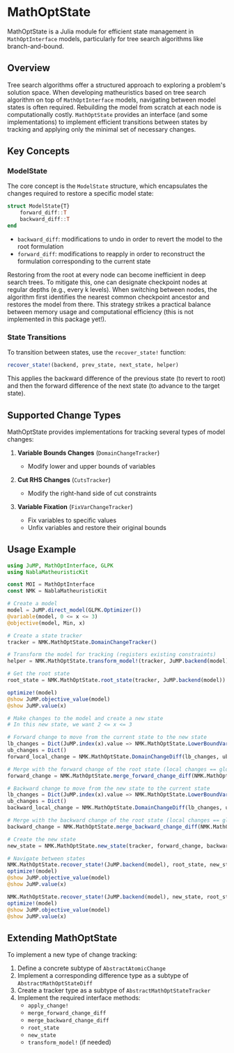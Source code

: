 # MathOptState

MathOptState is a Julia module for efficient state management in `MathOptInterface` models, particularly for tree search algorithms like branch-and-bound.

## Overview

Tree search algorithms offer a structured approach to exploring a problem's solution space. When developing matheuristics based on tree search algorithm on top of `MathOptInterface` models, navigating between model states is often required. Rebuilding the model from scratch at each node is computationally costly. `MathOptState` provides an interface (and some implementations) to implement efficient transitions between states by tracking and applying only the minimal set of necessary changes.

## Key Concepts

### ModelState

The core concept is the `ModelState` structure, which encapsulates the changes required to restore a specific model state:

```julia
struct ModelState{T}
    forward_diff::T
    backward_diff::T
end
```

- `backward_diff`: modifications to undo in order to revert the model to the root formulation
- `forward_diff`: modifications to reapply in order to reconstruct the formulation corresponding to the current state

Restoring from the root at every node can become inefficient in deep search trees. To mitigate this, one can designate checkpoint nodes at regular depths (e.g., every k levels). When switching between nodes, the algorithm first identifies the nearest common checkpoint ancestor and restores the model from there. This strategy strikes a practical balance between memory usage and computational efficiency (this is not implemented in this package yet!).

### State Transitions

To transition between states, use the `recover_state!` function:

```julia
recover_state!(backend, prev_state, next_state, helper)
```

This applies the backward difference of the previous state (to revert to root) and then the forward difference of the next state (to advance to the target state).

## Supported Change Types

MathOptState provides implementations for tracking several types of model changes:

1. **Variable Bounds Changes** (`DomainChangeTracker`)
   - Modify lower and upper bounds of variables

2. **Cut RHS Changes** (`CutsTracker`)
   - Modify the right-hand side of cut constraints

3. **Variable Fixation** (`FixVarChangeTracker`)
   - Fix variables to specific values
   - Unfix variables and restore their original bounds

## Usage Example

```julia
using JuMP, MathOptInterface, GLPK
using NablaMatheuristicKit

const MOI = MathOptInterface
const NMK = NablaMatheuristicKit

# Create a model
model = JuMP.direct_model(GLPK.Optimizer())
@variable(model, 0 <= x <= 3)
@objective(model, Min, x)

# Create a state tracker
tracker = NMK.MathOptState.DomainChangeTracker()

# Transform the model for tracking (registers existing constraints)
helper = NMK.MathOptState.transform_model!(tracker, JuMP.backend(model))

# Get the root state
root_state = NMK.MathOptState.root_state(tracker, JuMP.backend(model))

optimize!(model)
@show JuMP.objective_value(model)
@show JuMP.value(x)

# Make changes to the model and create a new state
# In this new state, we want 2 <= x <= 3

# Forward change to move from the current state to the new state
lb_changes = Dict(JuMP.index(x).value => NMK.MathOptState.LowerBoundVarChange(JuMP.index(x), 2.0))
ub_changes = Dict()
forward_local_change = NMK.MathOptState.DomainChangeDiff(lb_changes, ub_changes)

# Merge with the forward change of the root state (local changes == global changes in this special case)
forward_change = NMK.MathOptState.merge_forward_change_diff(NMK.MathOptState.forward(root_state), forward_local_change)

# Backward change to move from the new state to the current state
lb_changes = Dict(JuMP.index(x).value => NMK.MathOptState.LowerBoundVarChange(JuMP.index(x), 0.0))
ub_changes = Dict()
backward_local_change = NMK.MathOptState.DomainChangeDiff(lb_changes, ub_changes)

# Merge with the backward change of the root state (local changes == global changes in this special case)
backward_change = NMK.MathOptState.merge_backward_change_diff(NMK.MathOptState.backward(root_state), backward_local_change)

# Create the new state
new_state = NMK.MathOptState.new_state(tracker, forward_change, backward_change)

# Navigate between states
NMK.MathOptState.recover_state!(JuMP.backend(model), root_state, new_state, helper)
optimize!(model)
@show JuMP.objective_value(model)
@show JuMP.value(x)

NMK.MathOptState.recover_state!(JuMP.backend(model), new_state, root_state, helper)
optimize!(model)
@show JuMP.objective_value(model)
@show JuMP.value(x)
```

## Extending MathOptState

To implement a new type of change tracking:

1. Define a concrete subtype of `AbstractAtomicChange`
2. Implement a corresponding difference type as a subtype of `AbstractMathOptStateDiff`
3. Create a tracker type as a subtype of `AbstractMathOptStateTracker`
4. Implement the required interface methods:
   - `apply_change!`
   - `merge_forward_change_diff`
   - `merge_backward_change_diff`
   - `root_state`
   - `new_state`
   - `transform_model!` (if needed)
